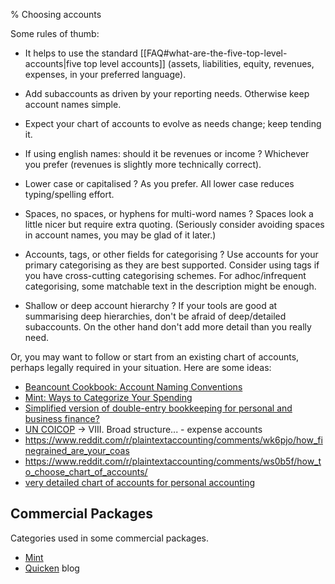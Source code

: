 % Choosing accounts

Some rules of thumb:

- It helps to use the standard [[FAQ#what-are-the-five-top-level-accounts|five top level accounts]]
  (assets, liabilities, equity, revenues, expenses, in your preferred language).

- Add subaccounts as driven by your reporting needs. Otherwise keep account names simple.

- Expect your chart of accounts to evolve as needs change; keep tending it.

- If using english names: should it be revenues or income ? Whichever you prefer (revenues is slightly more technically correct).

- Lower case or capitalised ? 
  As you prefer. All lower case reduces typing/spelling effort.

- Spaces, no spaces, or hyphens for multi-word names ?
  Spaces look a little nicer but require extra quoting. (Seriously consider avoiding spaces in account names, you may be glad of it later.)

- Accounts, tags, or other fields for categorising ? Use accounts for your primary categorising as they are best supported.
  Consider using tags if you have cross-cutting categorising schemes.
  For adhoc/infrequent categorising, some matchable text in the description might be enough.

- Shallow or deep account hierarchy ? 
  If your tools are good at summarising deep hierarchies, don't be afraid of deep/detailed subaccounts.
  On the other hand don't add more detail than you really need.

Or, you may want to follow or start from an existing chart of accounts, perhaps legally required in your situation. 
Here are some ideas:

- [Beancount Cookbook: Account Naming Conventions](https://docs.google.com/document/d/1Tss0IEzEyAPuKSGeNsfNgb0BfiW2ZHyP5nCFBW1uWlk/view#heading=h.tu0f1kydrpgn)
- [Mint: Ways to Categorize Your Spending](https://www.mint.com/mint-categories)
- [Simplified version of double-entry bookkeeping for personal and business finance?](http://money.stackexchange.com/questions/47561/simplified-version-of-double-entry-bookkeeping-for-personal-and-business-finance)
- [UN COICOP](https://unstats.un.org/unsd/classifications/unsdclassifications/COICOP_2018_-_pre-edited_white_cover_version_-_2018-12-26.pdf) -> VIII. Broad structure... - expense accounts
- https://www.reddit.com/r/plaintextaccounting/comments/wk6pjo/how_finegrained_are_your_coas
- https://www.reddit.com/r/plaintextaccounting/comments/ws0b5f/how_to_choose_chart_of_accounts/
- [very detailed chart of accounts for personal accounting](https://gist.github.com/the-solipsist/c67e956c95af8f798e5631de896ff514)

## Commercial Packages
Categories used in some commercial packages.

- [Mint](https://mint.intuit.com/mint-categories)
- [Quicken](https://www.quicken.com/blog/budget-categories) blog
